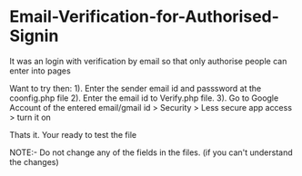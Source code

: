 # Email-Verification-for-Authorised-Signin
It was an login with verification by email so that only authorise people can enter into pages

Want to try then:
1). Enter the sender email id and passsword at the coonfig.php file 
2). Enter the email id to Verify.php file.
3). Go to Google Account of the entered email/gmail id > Security > Less secure app access > turn it on 

Thats it. Your ready to test the file 

NOTE:- Do not change any of the fields in the files. (if you can't understand the changes) 
